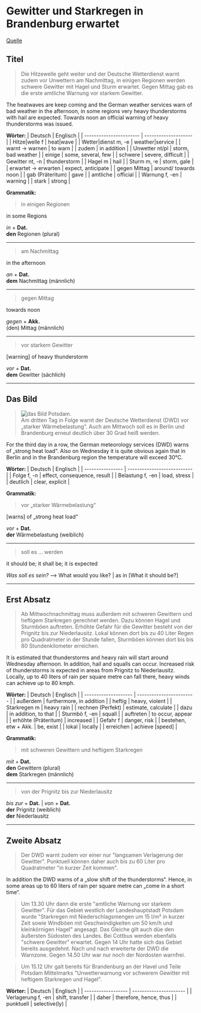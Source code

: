 # Gewitter und Starkregen in Brandenburg erwartet

[Artikel]: https://www.maz-online.de/Brandenburg/Wetterdienst-warnt-vor-Hitze-und-schwerem-Gewitter-in-Brandenburg

[Quelle][Artikel]

## Titel
>Die Hitzewelle geht weiter und der Deutsche Wetterdienst warnt zudem vor Unwettern am Nachmittag, in einigen Regionen werden schwere Gewitter mit Hagel und Sturm erwartet. Gegen Mittag gab es die erste amtliche Warnung vor starkem Gewitter.

The heatwaves are keep coming and the German weather services warn of bad weather in the afternoon, in some regions very heavy thunderstorms with hail are expected. Towards noon an official warning of heavy thunderstorms was issued.

**Wörter:**
| Deutsch                 | Englisch             |
| ----------------------- | -------------------- |
| Hitze\|welle f          | heat\|wave           |
| Wetter\|dienst m, -e    | weather\|service     |
| warnt $\to$ warnen      | to warn              |
| zudem                   | in addition          |
| Unwetter nt/pl          | storm, bad weather   |
| einige                  | some, several, few   |
| schwere                 | severe, difficult    |
| Gewitter nt, -n         | thunderstorm         |
| Hagel m                 | hail                 |
| Sturm m, ⸚e             | storm, gale          |
| erwartet $\to$ erwarten | expect, anticipate   |
| gegen Mittag            | around/ towards noon |
| gab (Präteritum)        | gave                 |
| amtliche                | official             |
| Warnung f, -en          | warning              |
| stark                   | strong               |

**Grammatik:**

> in einigen Regionen

in some Regions

*in* + **Dat.**\
**den** Regionen (plural)

---

> am Nachmittag

in the afternoon

*an* + **Dat.**\
**dem** Nachmittag (männlich)

---

> gegen Mittag

towards noon

*gegen* + **Akk.**\
(den) Mittag (männlich)

---

> vor starkem Gewitter

[warning] of heavy thunderstorm

*vor* + **Dat.**\
**dem** Gewitter (sächlich)

---

## Das Bild

> ![das Bild](https://www.maz-online.de/var/storage/images/maz/brandenburg/wetterdienst-warnt-vor-hitze-und-schwerem-gewitter-in-brandenburg/690886201-23-ger-DE/Gewitterfront-erreicht-Brandenburg-am-Mittag_big_teaser_article.jpg)
> Potsdam.\
> Am dritten Tag in Folge warnt der Deutsche Wetterdienst (DWD) vor „starker Wärmebelastung“. Auch am Mittwoch soll es in Berlin und Brandenburg erneut deutlich über 30 Grad heiß werden.

For the third day in a row, the German meteorology services (DWD) warns of „strong heat load“. Also on Wednesday it is quite obvious again that in Berlin and in the Brandenburg region the temperature will exceed 30°C.

**Wörter:**
| Deutsch          | Englisch                    |
| ---------------- | --------------------------- |
| Folge f, -n      | effect, consequence, result |
| Belastung f, -en | load, stress                |
| deutlich         | clear, explicit             |

**Grammatik:**

> vor „starker Wärmebelastung“

[warns] of „strong heat load“

*vor* + **Dat.**\
**der** Wärmebelastung (weiblich)

---

> soll es … werden

it should be; it shall be; it is expected

*Was soll es sein?* —> What would you like? | as in \[What it should be?\]

---

## Erst Absatz

> Ab Mittwochnachmittag muss außerdem mit schweren Gewittern und heftigem Starkregen gerechnet werden. Dazu können Hagel und Sturmböen auftreten. Erhöhte Gefahr für die Gewitter besteht von der Prignitz bis zur Niederlausitz. Lokal können dort bis zu 40 Liter Regen pro Quadratmeter in der Stunde fallen, Sturmböen können dort bis bis 80 Stundenkilometer erreichen.

It is estimated that thunderstorms and heavy rain will start around Wednesday afternoon. In addition, hail and squalls can occur. Increased risk of thunderstorms is expected in areas from Prignitz to Niederlausitz. Locally, up to 40 liters of rain per square metre can fall there, heavy winds can achieve up to 80 kmph.

**Wörter:**
| Deutsch              | Englisch                 |
| -------------------- | ------------------------ |
| außerdem             | furthermore, in addition |
| heftig               | heavy, violent           |
| Starkregen m         | heavy rain               |
| rechnen (Perfekt)    | estimate, calculate      |
| dazu                 | in addition, to that     |
| Sturmbö f, -en       | squall                   |
| auftreten            | to occur, appear         |
| erhöhte (Präteritum) | increased                |
| Gefahr f             | danger, risk             |
| bestehen, etw + Akk. | be, exist                |
| lokal                | locally                  |
| erreichen            | achieve \[speed\]        |

**Grammatik:**

> mit schweren Gewittern und heftigem Starkregen

*mit* + **Dat.**\
**den** Gewittern (plural)\
**dem** Starkregen (männlich)

---

> von der Prignitz bis zur Niederlausitz

*bis zur* + **Dat.** | *von* + **Dat.** \
**der** Prignitz (weiblich)\
**der** Niederlausitz

---

## Zweite Absatz

> Der DWD warnt zudem vor einer nur "langsamen Verlagerung der Gewitter". Punktuell können daher auch bis zu 60 Liter pro Quadratmeter "in kurzer Zeit kommen".

In addition the DWD warns of a „slow shift of the thunderstorms“. Hence, in some areas up to 60 liters of rain per square metre can „come in a short time“.

> Um 13.30 Uhr dann die erste "amtliche Warnung vor starkem Gewitter". Für das Gebiet westlich der Landeshauptstadt Potsdam wurde "Starkregen mit Niederschlagsmengen um 15 l/m² in kurzer Zeit sowie Windböen mit Geschwindigkeiten um 50 km/h und kleinkörnigen Hagel" angesagt. Das Gleiche gilt auch düe den äußersten Südosten des Landes. Bei Cottbus werden ebenfalls "schwere Gewitter" erwartet. Gegen 14 Uhr hatte sich das Gebiet bereits ausgedehnt. Nach und nach erweiterte der DWD die Warnzone. Gegen 14.50 Uhr war nur noch der Nordosten warnfrei.

> Um 15.12 Uhr galt bereits für Brandenburg an der Havel und Teile Potsdam Mittelmarks "Unwetterwarnung vor schwerem Gewitter mit heftigem Starkregen und Hagel".

**Wörter:**
| Deutsch            | Englisch               |
| ------------------ | ---------------------- |
| Verlagerung f, -en | shift, transfer        |
| daher              | therefore, hence, thus |
| punktuell          | selective(ly)          |
